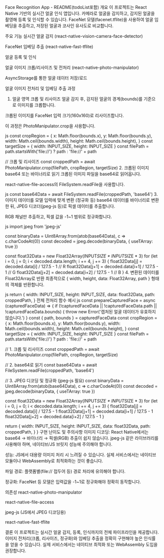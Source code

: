Face Recognition App - README(todoList포함)
개요
이 프로젝트는 React Native 기반의 실시간 얼굴 인식 앱입니다.
카메라로 얼굴을 감지하고, 감지된 얼굴을 촬영해 등록 및 인식할 수 있습니다.
FaceNet 모델(facenet.tflite)을 사용하여 얼굴 임베딩을 추출하고, 저장된 얼굴과 코사인 유사도로 비교합니다.

주요 기능
실시간 얼굴 감지 (react-native-vision-camera-face-detector)

FaceNet 임베딩 추출 (react-native-fast-tflite)

얼굴 등록 및 인식

얼굴 이미지 크롭/리사이즈 및 전처리 (react-native-photo-manipulator)

AsyncStorage를 통한 얼굴 데이터 저장/로드

얼굴 이미지 전처리 및 임베딩 추출 과정

1. 얼굴 영역 크롭 및 리사이즈
   얼굴 감지 후, 감지된 얼굴의 경계(bounds)를 기준으로 이미지를 크롭합니다.

크롭된 이미지를 FaceNet 입력 크기(160x160)로 리사이즈합니다.

이 과정은 PhotoManipulator.crop을 사용합니다.

js
const cropRegion = {
x: Math.floor(bounds.x),
y: Math.floor(bounds.y),
width: Math.ceil(bounds.width),
height: Math.ceil(bounds.height),
}
const targetSize = { width: INPUT_SIZE, height: INPUT_SIZE }
const filePath = path.startsWith('file://') ? path : 'file://' + path

// 크롭 및 리사이즈
const croppedPath = await PhotoManipulator.crop(filePath, cropRegion, targetSize) 2. 크롭된 이미지 base64 또는 바이너리로 읽기
크롭된 이미지 파일을 base64로 읽어옵니다.

react-native-file-access의 FileSystem.readFile을 사용합니다.

js
const base64Data = await FileSystem.readFile(croppedPath, 'base64') 3. 이미지 데이터를 모델 입력에 맞게 변환 (정규화 등)
base64 데이터를 바이너리로 변환한 뒤, JPEG 디코더(jpeg-js 등)로 픽셀 데이터를 추출합니다.

RGB 채널만 추출하고, 픽셀 값을 -1~1 범위로 정규화합니다.

js
import jpeg from 'jpeg-js'

const binaryData = Uint8Array.from(atob(base64Data), c => c.charCodeAt(0))
const decoded = jpeg.decode(binaryData, { useTArray: true })

const float32Data = new Float32Array(INPUT*SIZE * INPUT*SIZE * 3)
for (let i = 0, j = 0; i < decoded.data.length; i += 4, j += 3) {
float32Data[j] = decoded.data[i] / 127.5 - 1 // R
float32Data[j+1] = decoded.data[i+1] / 127.5 - 1 // G
float32Data[j+2] = decoded.data[i+2] / 127.5 - 1 // B
} 4. 변환된 데이터를 Float32Array로 반환
최종적으로 { width, height, data: Float32Array, path } 형태의 객체를 반환합니다.

js
return {
width: INPUT_SIZE,
height: INPUT_SIZE,
data: float32Data,
path: croppedPath,
}
전체 전처리 함수 예시
js
const prepareCapturedFace = async (capturedFaceData) => {
if (!capturedFaceData || !capturedFaceData.path || !capturedFaceData.bounds) {
throw new Error('캡처된 얼굴 데이터가 유효하지 않습니다.')
}
const { path, bounds } = capturedFaceData
const cropRegion = {
x: Math.floor(bounds.x),
y: Math.floor(bounds.y),
width: Math.ceil(bounds.width),
height: Math.ceil(bounds.height),
}
const targetSize = { width: INPUT_SIZE, height: INPUT_SIZE }
const filePath = path.startsWith('file://') ? path : 'file://' + path

// 1. 크롭 및 리사이즈
const croppedPath = await PhotoManipulator.crop(filePath, cropRegion, targetSize)

// 2. base64로 읽기
const base64Data = await FileSystem.readFile(croppedPath, 'base64')

// 3. JPEG 디코딩 및 정규화 (jpeg-js 필요)
const binaryData = Uint8Array.from(atob(base64Data), c => c.charCodeAt(0))
const decoded = jpeg.decode(binaryData, { useTArray: true })

const float32Data = new Float32Array(INPUT*SIZE * INPUT*SIZE * 3)
for (let i = 0, j = 0; i < decoded.data.length; i += 4, j += 3) {
float32Data[j] = decoded.data[i] / 127.5 - 1
float32Data[j+1] = decoded.data[i+1] / 127.5 - 1
float32Data[j+2] = decoded.data[i+2] / 127.5 - 1
}

return {
width: INPUT_SIZE,
height: INPUT_SIZE,
data: float32Data,
path: croppedPath,
}
}
구현 난이도 및 주의사항
이미지 디코딩: React Native에서는 base64 → 바이너리 → 픽셀(RGB) 추출이 쉽지 않습니다.
jpeg-js 같은 라이브러리를 사용해야 하며, 네이티브/JS 브릿지 성능에 주의해야 합니다.

성능: JS에서 대용량 이미지 처리 시 느려질 수 있습니다.
실제 서비스에서는 네이티브 모듈이나 WebAssembly로 최적화하는 것이 좋습니다.

파일 경로: 플랫폼별(file:// 접두어 등) 경로 처리에 유의해야 합니다.

정규화: FaceNet 등 모델은 입력값을 -1~1로 정규화해야 정확히 동작합니다.

의존성
react-native-photo-manipulator

react-native-file-access

jpeg-js (JS에서 JPEG 디코딩용)

react-native-fast-tflite

결론
이 프로젝트는 실시간 얼굴 감지, 등록, 인식까지의 전체 파이프라인을 제공합니다.
이미지 전처리(크롭, 리사이즈, 정규화)와 임베딩 추출을 정확히 구현해야 높은 인식률을 얻을 수 있습니다.
실제 서비스에서는 네이티브 최적화 또는 WebAssembly 도입을 권장합니다.
